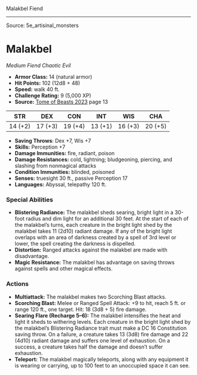 <MonsterName/>Malakbel</MonsterName>
<CreatureType/>Fiend</CreatureType>



---

Source: 5e_artisinal_monsters

# Malakbel

*Medium* *Fiend* *Chaotic Evil*

- **Armor Class:** 14 (natural armor)
- **Hit Points:** 102 (12d8 + 48)
- **Speed:** walk 40 ft.
- **Challenge Rating:** 9 (5,000 XP)
- **Source:** [Tome of Beasts 2023](https://koboldpress.com/kpstore/product/tome-of-beasts-1-2023-edition/) page 13

| STR | DEX | CON | INT | WIS | CHA |
| --- | --- | --- | --- | --- | --- |
| 14 (+2) | 17 (+3) | 19 (+4) | 13 (+1) | 16 (+3) | 20 (+5) |

- **Saving Throws**: Dex +7, Wis +7
- **Skills:** Perception +7
- **Damage Immunities:** fire, radiant, poison
- **Damage Resistances:** cold, lightning; bludgeoning, piercing, and slashing from nonmagical attacks
- **Condition Immunities:** blinded, poisoned
- **Senses:** truesight 30 ft., passive Perception 17
- **Languages:** Abyssal, telepathy 120 ft.

### Special Abilities

- **Blistering Radiance:** The malakbel sheds searing, bright light in a 30-foot radius and dim light for an additional 30 feet. At the start of each of the malakbel’s turns, each creature in the bright light shed by the malakbel takes 11 (2d10) radiant damage. If any of the bright light overlaps with an area of darkness created by a spell of 3rd level or lower, the spell creating the darkness is dispelled.
- **Distortion:** Ranged attacks against the malakbel are made with disadvantage.
- **Magic Resistance:** The malakbel has advantage on saving throws against spells and other magical effects.

### Actions

- **Multiattack:** The malakbel makes two Scorching Blast attacks.
- **Scorching Blast:** Melee or Ranged Spell Attack: +9 to hit, reach 5 ft. or range 120 ft., one target. Hit: 18 (3d8 + 5) fire damage.
- **Searing Flare (Recharge 5–6):** The malakbel intensifies the heat and light it sheds to withering levels. Each creature in the bright light shed by the malakbel’s Blistering Radiance trait must make a DC 16 Constitution saving throw. On a failure, a creature takes 13 (3d8) fire damage and 22 (4d10) radiant damage and suffers one level of exhaustion. On a success, a creature takes half the damage and doesn’t suffer exhaustion.
- **Teleport:** The malakbel magically teleports, along with any equipment it is wearing or carrying, up to 100 feet to an unoccupied space it can see.


